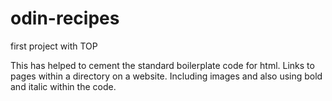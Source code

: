 # odin-recipes
first project with TOP

This has helped to cement the standard boilerplate code for html.
Links to pages within a directory on a website.
Including images and also using bold and italic within the code.
